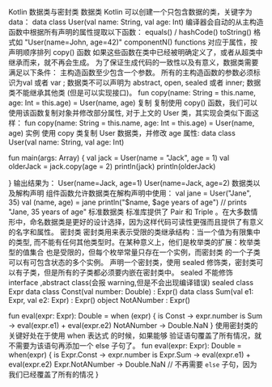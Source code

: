 Kotlin 数据类与密封类
数据类
Kotlin 可以创建一个只包含数据的类，关键字为 data：
data class User(val name: String, val age: Int)
编译器会自动的从主构造函数中根据所有声明的属性提取以下函数：
equals() / hashCode()
toString() 格式如 "User(name=John, age=42)"
componentN() functions 对应于属性，按声明顺序排列
copy() 函数
如果这些函数在类中已经被明确定义了，或者从超类中继承而来，就不再会生成。
为了保证生成代码的一致性以及有意义，数据类需要满足以下条件：
主构造函数至少包含一个参数。
所有的主构造函数的参数必须标识为val 或者 var ;
数据类不可以声明为 abstract, open, sealed 或者 inner;
数据类不能继承其他类 (但是可以实现接口)。
fun copy(name: String = this.name, age: Int = this.age) = User(name, age)
复制
复制使用 copy() 函数，我们可以使用该函数复制对象并修改部分属性, 对于上文的 User 类，其实现会类似下面这样：
fun copy(name: String = this.name, age: Int = this.age) = User(name, age)
实例
使用 copy 类复制 User 数据类，并修改 age 属性:
data class User(val name: String, val age: Int)


fun main(args: Array<String>) {
    val jack = User(name = "Jack", age = 1)
    val olderJack = jack.copy(age = 2)
    println(jack)
    println(olderJack)

}
输出结果为：
User(name=Jack, age=1)
User(name=Jack, age=2)
数据类以及解构声明
组件函数允许数据类在解构声明中使用：
val jane = User("Jane", 35)
val (name, age) = jane
println("$name, $age years of age") // prints "Jane, 35 years of age"
标准数据类
标准库提供了 Pair 和 Triple 。在大多数情形中，命名数据类是更好的设计选择，因为这样代码可读性更强而且提供了有意义的名字和属性。
密封类
密封类用来表示受限的类继承结构：当一个值为有限集中的类型, 而不能有任何其他类型时。在某种意义上，他们是枚举类的扩展：枚举类型的值集合 也是受限的，但每个枚举常量只存在一个实例，而密封类 的一个子类可以有可包含状态的多个实例。
声明一个密封类，使用 sealed 修饰类，密封类可以有子类，但是所有的子类都必须要内嵌在密封类中。
sealed 不能修饰 interface ,abstract class(会报 warning,但是不会出现编译错误)
sealed class Expr
data class Const(val number: Double) : Expr()
data class Sum(val e1: Expr, val e2: Expr) : Expr()
object NotANumber : Expr()

fun eval(expr: Expr): Double = when (expr) {
    is Const -> expr.number
    is Sum -> eval(expr.e1) + eval(expr.e2)
    NotANumber -> Double.NaN
}
使用密封类的关键好处在于使用 when 表达式 的时候，如果能够 验证语句覆盖了所有情况，就不需要为该语句再添加一个 else 子句了。
fun eval(expr: Expr): Double = when(expr) {
    is Expr.Const -> expr.number
    is Expr.Sum -> eval(expr.e1) + eval(expr.e2)
    Expr.NotANumber -> Double.NaN
    // 不再需要 `else` 子句，因为我们已经覆盖了所有的情况
}